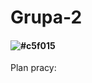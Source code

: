 # Grupa-2
#### ![#c5f015](https://placehold.co/4000x10/orange/white?text=Projekt+naszej+grupy+skupia+się+na+stworzeniu+gry+na+wzór+popularnego+PacMana)
Plan pracy:
